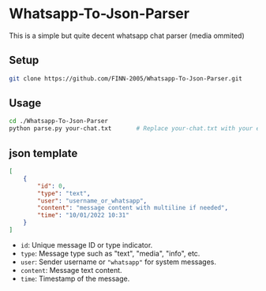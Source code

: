 # Whatsapp-To-Json-Parser

This is a simple but quite decent whatsapp chat parser (media ommited)

## Setup
```bash
git clone https://github.com/FINN-2005/Whatsapp-To-Json-Parser.git
```

## Usage
```bash
cd ./Whatsapp-To-Json-Parser
python parse.py your-chat.txt       # Replace your-chat.txt with your exported data file
```

## json template

```json
[
    {
        "id": 0,
        "type": "text",
        "user": "username_or_whatsapp",
        "content": "message content with multiline if needed",
        "time": "10/01/2022 10:31"
    }
]
```
- `id`: Unique message ID or type indicator.
- `type`: Message type such as "text", "media", "info", etc.
- `user`: Sender username or `"whatsapp"` for system messages.
- `content`: Message text content.
- `time`: Timestamp of the message.
